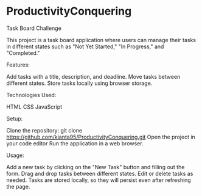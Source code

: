 # ProductivityConquering

Task Board Challenge


This project is a task board application where users can manage their tasks in different states such as "Not Yet Started," "In Progress," and "Completed."


Features:

Add tasks with a title, description, and deadline.
Move tasks between different states.
Store tasks locally using browser storage.



Technologies Used:

HTML
CSS
JavaScript


Setup:

Clone the repository:
git clone https://github.com/kianta95/ProductivityConquering.git
Open the project in your code editor
Run the application in a web browser.



Usage:

Add a new task by clicking on the "New Task" button and filling out the form.
Drag and drop tasks between different states.
Edit or delete tasks as needed.
Tasks are stored locally, so they will persist even after refreshing the page.

